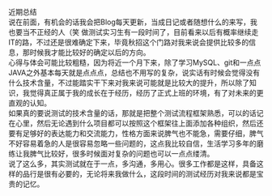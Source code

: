 近期总结<br>
  说在前面，有机会的话我会把Blog每天更新，当成日记或者随想什么的来写，我也要当不正经的人（笑
  做测试实习生有一段时间了，目前看来以后有概率继续走IT的路，不过还是很难确定下来，毕竟秋招这个门路对我来说会提供比较多的信息，那时候我才能比较好的确定以后的方向。<br>
  心得与体会可能比较粗糙，因为将近一个月下来，除了学习MySQL、git和一点点JAVA之外基本每天就是点点点，总结也不用写的复杂，说实话有时候会觉得没有什么技术含量，不过能踏实干下来对我来说可能就是比较大的提升，所以除了知识，我觉得真正属于我的成长在于经历，经历了正式上班的环境，有了对未来的更直观的认知。<br>
  如果真的要说测试的技术含量的话，那就是把整个测试流程框架熟悉，可以的话记在心里，然后无论遇到什么项目都可以按照这个框架往上面添加各种组织，然后还要有足够好的表达能力和交流能力，性格方面来说脾气也不能急，需要仔细，脾气不好容易着急的人是很容易忽略一些问题的，这点我比较自信，生活学习多年的磨练让我脾气比较好，很多时候面对复杂的问题也可以一点点缕清。<br>
  说了这么多，其实测试就在于一点，多沟通，多用心。很多工作都是这样，具备这样的品行是很有必要的，无论将来我做什么，这段时间的测试经历对我来说都是宝贵的记忆。
